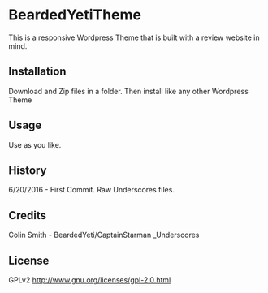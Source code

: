# BeardedYetiTheme

This is a responsive Wordpress Theme that is built with a review website in mind.

## Installation

Download and Zip files in a folder. Then install like any other Wordpress Theme

## Usage

Use as you like.

## History

6/20/2016 - First Commit. Raw Underscores files.

## Credits

Colin Smith - BeardedYeti/CaptainStarman
_Underscores

## License
GPLv2
http://www.gnu.org/licenses/gpl-2.0.html

